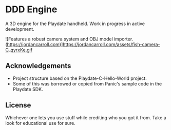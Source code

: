 # DDD Engine
A 3D engine for the Playdate handheld. Work in progress in active development.

![Features a robust camera system and OBJ model importer. (https://jordancarroll.com)]https://jordancarroll.com/assets/fish-camera-C_qyrxKe.gif

## Acknowledgements
- Project structure based on the Playdate-C-Hello-World project.
- Some of this was borrowed or copied from Panic's sample code in the Playdate SDK.

## License
Whichever one lets you use stuff while crediting who you got it from. Take a look for educational use for sure.
